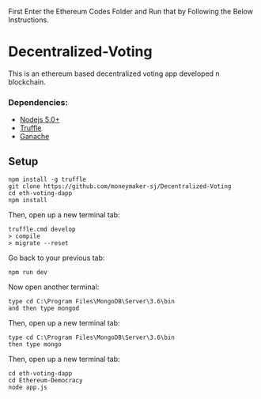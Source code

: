 First Enter the Ethereum Codes Folder and Run that by Following the Below Instructions.
# Decentralized-Voting
This is an ethereum based decentralized voting app developed n blockchain.
### Dependencies:
- [Nodejs 5.0+](https://nodejs.org/en/)
- [Truffle](https://github.com/trufflesuite/truffle)
- [Ganache](http://truffleframework.com/ganache/)

## Setup
```
npm install -g truffle
git clone https://github.com/moneymaker-sj/Decentralized-Voting
cd eth-voting-dapp
npm install
```
Then, open up a new terminal tab:
```
truffle.cmd develop
> compile
> migrate --reset
```
Go back to your previous tab:
```
npm run dev
```
Now open another terminal:
```
type cd C:\Program Files\MongoDB\Server\3.6\bin
and then type mongod

```
Then, open up a new terminal tab:
```
type cd C:\Program Files\MongoDB\Server\3.6\bin
then type mongo

```
Then, open up a new terminal tab:
```
cd eth-voting-dapp
cd Ethereum-Democracy
node app.js

